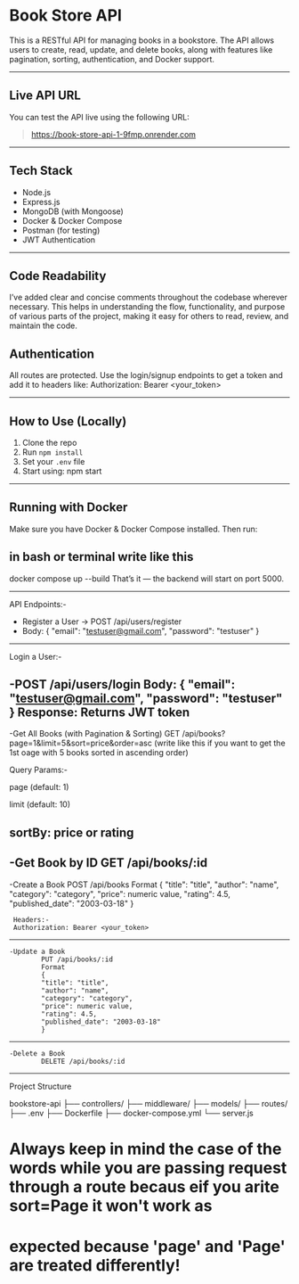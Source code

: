 #  Book Store API

This is a RESTful API for managing books in a bookstore. The API allows users to create, read, update, and delete books, along with features like pagination, sorting, authentication, and Docker support.

---

##  Live API URL

You can test the API live using the following URL:


> https://book-store-api-1-9fmp.onrender.com

---

##  Tech Stack

- Node.js
- Express.js
- MongoDB (with Mongoose)
- Docker & Docker Compose
- Postman (for testing)
- JWT Authentication

---
## Code Readability
I’ve added clear and concise comments throughout the codebase wherever necessary.
This helps in understanding the flow, functionality, and purpose of various parts of the project, making it easy for others to read, review, and maintain the code.


##  Authentication

All routes are protected. Use the login/signup endpoints to get a token and add it to headers like: Authorization: Bearer <your_token>

---

##  How to Use (Locally)

1. Clone the repo
2. Run `npm install`
3. Set your `.env` file
4. Start using: npm start


---

##  Running with Docker

Make sure you have Docker & Docker Compose installed. Then run:

## in bash or terminal write like this
docker compose up --build
That’s it — the backend will start on port 5000.

--------------------------------------------------------------------------------------------------------------------------------------


API Endpoints:-

 - Register a User -> POST /api/users/register
  - Body: 
          {
             "email": "testuser@gmail.com",
             "password": "testuser"
          }
----------------------------------------------------
Login a User:- 

 -POST /api/users/login
    Body: 
          {
             "email": "testuser@gmail.com",
             "password": "testuser"
          }
    Response: Returns JWT token
------------------------------------------------
 -Get All Books (with Pagination & Sorting)
    GET /api/books?page=1&limit=5&sort=price&order=asc (write like this if you want to get the 1st oage with 5 books sorted in ascending order)

Query Params:-

page (default: 1)

limit (default: 10)

sortBy: price or rating
-----------------------------------------------
 -Get Book by ID
     GET /api/books/:id
-----------------------------------------------
  -Create a Book
     POST /api/books
     Format 
            {
            "title": "title",
            "author": "name",
            "category": "category",
            "price": numeric value,
            "rating": 4.5,
            "published_date": "2003-03-18"
            }

     Headers:-
     Authorization: Bearer <your_token>

------------------------------------------------

    -Update a Book
            PUT /api/books/:id
            Format 
            {
            "title": "title",
            "author": "name",
            "category": "category",
            "price": numeric value,
            "rating": 4.5,
            "published_date": "2003-03-18"
            }
    
------------------------------------------------

    -Delete a Book
            DELETE /api/books/:id

------------------------------------------------


 Project Structure

  bookstore-api
├── controllers/
├── middleware/
├── models/
├── routes/
├── .env
├── Dockerfile
├── docker-compose.yml
└── server.js


# Always keep in mind the case of the words while you are passing request through a route becaus eif you arite sort=Page it won't work as 
# expected because 'page' and 'Page' are treated differently!    